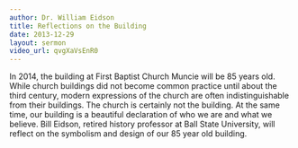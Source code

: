 ```yaml
---
author: Dr. William Eidson
title: Reflections on the Building
date: 2013-12-29
layout: sermon
video_url: qvgXaVsEnR0
---
```


In 2014, the building at First Baptist Church Muncie will be 85 years old. While church buildings did not become common practice until about the third century, modern expressions of the church are often indistinguishable from their buildings. The church is certainly not the building. At the same time, our building is a beautiful declaration of who we are and what we believe. Bill Eidson, retired history professor at Ball State University, will reflect on the symbolism and design of our 85 year old building.
